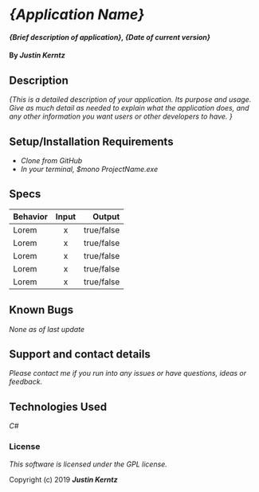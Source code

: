 # _{Application Name}_

#### _{Brief description of application}, {Date of current version}_

#### By _**Justin Kerntz**_

## Description

_{This is a detailed description of your application. Its purpose and usage.  Give as much detail as needed to explain what the application does, and any other information you want users or other developers to have. }_

## Setup/Installation Requirements

* _Clone from GitHub_
* _In your terminal, $mono ProjectName.exe_

## Specs

| Behavior | Input | Output |
| ------------- |:-------------:| -----:|
| Lorem | x | true/false |
| Lorem | x | true/false |
| Lorem | x | true/false |
| Lorem | x | true/false |
| Lorem | x | true/false |

## Known Bugs

_None as of last update_

## Support and contact details

_Please contact me if you run into any issues or have questions, ideas or feedback._

## Technologies Used

_C#_

### License

*This software is licensed under the GPL license.*

Copyright (c) 2019 **_Justin Kerntz_**
